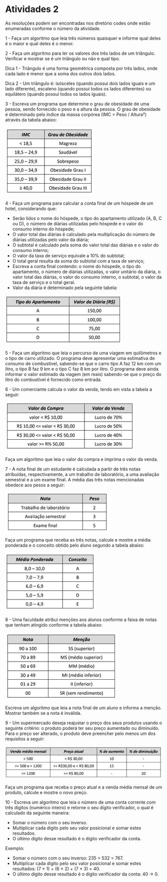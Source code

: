 <h1>Atividades 2 </h1>

<p> As resoluções podem ser encontradas nos diretório codes onde estão enumeradas conforme o número da atividade. </p>

<p>1 - Faça um algoritmo que leia três números quaisquer e informe qual deles é o maior e qual deles é o menor.  </p>

<p>2 - Faça um algoritmo para ler os valores dos três lados de um triângulo. Verificar e mostrar se é um triângulo ou não e qual tipo.   </p>
<p>    Dica 1 - Triângulo é uma forma geométrica composta por três lados, onde cada lado é menor que a soma dos outros dois lados. </p>
<p>    Dica 2 - Um triângulo é: isósceles (quando possui dois lados iguais e um lado diferente), escaleno (quando possui todos os lados diferentes) ou equilátero (quando possui todos os lados iguais).</p>

<p>3 - Escreva um programa que determine o grau de obesidade de uma pessoa, sendo fornecido o peso e a altura da pessoa. O grau de obesidade é determinado pelo índice da massa corpórea (IMC = Peso / Altura²) através da tabela abaixo: </p>

![alt text](https://github.com/souza10v/Exercicios-em-C/blob/main/activities2/images/03.jpg?raw=true)

<p>4 - Faça um programa para calcular a conta final de um hóspede de um hotel, considerando que:  </p>

<ul>
  <li>Serão lidos o nome do hóspede, o tipo do apartamento utilizado (A, B, C ou D), o número de diárias utilizadas pelo hóspede e o valor do consumo interno do hóspede;</li>
  <li>O valor total das diárias é calculado pela multiplicação do número de diárias utilizadas pelo valor da diária; </li>
  <li>O subtotal é calculado pela soma do valor total das diárias e o valor do consumo interno; </li>
  <li>O valor da taxa de serviço equivale a 10% do subtotal; </li>
  <li>O total geral resulta da soma do subtotal com a taxa de serviço; </li>
  <li>Escreva a conta final contendo: o nome do hóspede, o tipo do apartamento, o número de diárias utilizadas, o valor unitário da diária, o valor total das diárias, o valor do consumo interno, o subtotal, o valor da taxa de serviço e o total geral. </li>
  <li>Valor da diária é determinado pela seguinte tabela:</li>
  </ul>
  
![alt text](https://github.com/souza10v/Exercicios-em-C/blob/main/activities2/images/04.jpg?raw=true)

<p>5 - Faça um algoritmo que leia o percurso de uma viagem em quilômetros e o tipo de carro utilizado. O programa deve apresentar uma estimativa de consumo de combustível, sabendo-se que o carro tipo A faz 12 km com um litro, o tipo B faz 9 km e o tipo C faz 8 km por litro. O programa deve ainda informar o valor estimado da viagem (em reais) sabendo-se que o preço do litro do combustível é fornecido como entrada. </p>

<p>6 - Um comerciante calcula o valor da venda, tendo em vista a tabela a seguir: </p>

![alt text](https://github.com/souza10v/Exercicios-em-C/blob/main/activities2/images/06.jpg?raw=true)

<p> Faça um algoritmo que leia o valor da compra e imprima o valor da venda. </p>

<p>7 - A nota final de um estudante é calculada a partir de três notas atribuídas,  respectivamente, a um trabalho de laboratório, a uma avaliação semestral e a um exame final. A  média das três notas mencionadas obedece aos pesos a seguir: </p>

![alt text](https://github.com/souza10v/Exercicios-em-C/blob/main/activities2/images/071.jpg?raw=true)

<p> Faça um programa que receba as três notas, calcule e mostre a média ponderada e o conceito obtido  pelo aluno segundo a tabela abaixo: </p>

![alt text](https://github.com/souza10v/Exercicios-em-C/blob/main/activities2/images/072.jpg?raw=true)

<p>8 - Uma faculdade atribui menções aos alunos conforme a faixa de notas que tenham atingido  conforme a tabela abaixo:  </p>

![alt text](https://github.com/souza10v/Exercicios-em-C/blob/main/activities2/images/08.jpg?raw=true)

<p> Escreva um algoritmo que leia a nota final de um aluno e informa a menção. Mostrar também se a  nota é inválida.  </p>

<p>9 - Um supermercado deseja reajustar o preço dos seus produtos usando o seguinte critério: o produto  poderá ter seu preço aumentado ou diminuído. Para o preço ser alterado, o produto deve preencher  pelo menos um dos requisitos a seguir: </p>

![alt text](https://github.com/souza10v/Exercicios-em-C/blob/main/activities2/images/09.jpg?raw=true)

<p> Faça um programa que receba o preço atual e a venda média mensal de um produto, calcule e  mostre o novo preço. </p>

<p>10 - Escreva um algoritmo que leia o número de uma conta corrente com três dígitos (numérico inteiro)  e retorne o seu dígito verificador, o qual é calculado da seguinte maneira:  </p>

<ul>
  <li>Somar o número com o seu inverso.  </li>
  <li>Multiplicar cada dígito pelo seu valor posicional e somar estes resultados.  </li>
  <li>O último dígito desse resultado é o dígito verificador da conta.  </li>
</ul>

<p>Exemplo: </p>
<ul>
  <li>Somar o número com o seu inverso: 235 + 532 = 767. </li>
  <li>Multiplicar cada dígito pelo seu valor posicional e somar estes resultados: (7 × 1) + (6 ×  2) + (7 × 3) = 40. </li>
  <li>O último dígito desse resultado é o dígito verificador da conta: 40 → 0. </li>
</ul>





